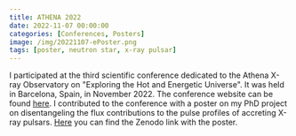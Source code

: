 ```yaml
---
title: ATHENA 2022
date: 2022-11-07 00:00:00
categories: [Conferences, Posters]
image: /img/20221107-ePoster.png
tags: [poster, neutron star, x-ray pulsar]
---
```


I participated at the third scientific conference dedicated to the Athena X-ray Observatory on "Exploring the Hot and Energetic Universe". It was held in Barcelona, Spain, in November 2022. The conference website can be found [here](https://indico.ifca.es/event/2518/). I contributed to the conference with a poster on my PhD project on disentangeling the flux contributions to the pulse profiles of accreting X-ray pulsars. [Here](https://zenodo.org/record/7228995#.Y2uSDy-B3Rb) you can find the Zenodo link with the poster.
